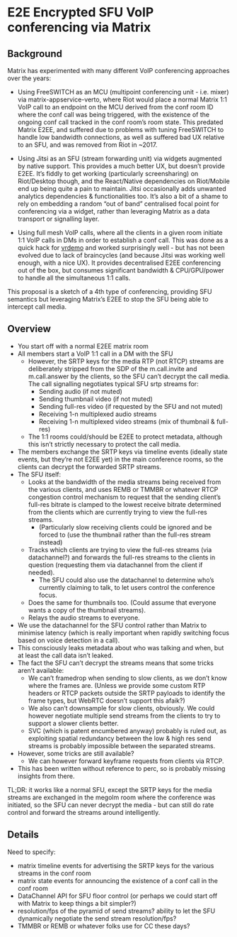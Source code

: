 
# E2E Encrypted SFU VoIP conferencing via Matrix


## Background

Matrix has experimented with many different VoIP conferencing approaches over the years:

* Using FreeSWITCH as an MCU (multipoint conferencing unit - i.e. mixer) via
  matrix-appservice-verto, where Riot would place a normal Matrix 1:1 VoIP call
  to an endpoint on the MCU derived from the conf room ID where the conf call
  was being triggered, with the existence of the ongoing conf call tracked in
  the conf room’s room state.  This predated Matrix E2EE, and suffered due to
  problems with tuning FreeSWITCH to handle low bandwidth connections, as well
  as suffered bad UX relative to an SFU, and was removed from Riot in ~2017. 

* Using Jitsi as an SFU (stream forwarding unit) via widgets augmented by native
  support.  This provides a much better UX, but doesn’t provide E2EE.  It’s
  fiddly to get working (particularly screensharing) on Riot/Desktop though, and
  the React/Native dependencies on Riot/Mobile end up being quite a pain to
  maintain. Jitsi occasionally adds unwanted analytics dependencies &
  functionalities too.  It’s also a bit of a shame to rely on embedding a random
  “out of band” centralised focal point for conferencing via a widget, rather
  than leveraging Matrix as a data transport or signalling layer.

* Using full mesh VoIP calls, where all the clients in a given room initiate
  1:1 VoIP calls in DMs in order to establish a conf call.  This was done as a
  quick hack for
  [vrdemo](https://github.com/matrix-org/matrix-vr-demo/blob/master/src/js/components/structures/FullMeshConference.js)
  and worked surprisingly well - but has not been evolved due to lack of
  braincycles (and because Jitsi was working well enough, with a nice UX). It
  provides decentralised E2EE conferencing out of the box, but consumes
  significant bandwidth & CPU/GPU/power to handle all the simultaneous 1:1
  calls.

This proposal is a sketch of a 4th type of conferencing, providing SFU
semantics but leveraging Matrix’s E2EE to stop the SFU being able to intercept
call media.


## Overview

* You start off with a normal E2EE matrix room
* All members start a VoIP 1:1 call in a DM with the SFU
  * However, the SRTP keys for the media RTP (not RTCP) streams are
    deliberately stripped from the SDP of the m.call.invite and m.call.answer
    by the clients, so the SFU can’t decrypt the call media. The call
    signalling negotiates typical SFU srtp streams for:
    * Sending audio (if not muted)
    * Sending thumbnail video (if not muted)
    * Sending full-res video (if requested by the SFU and not muted)
    * Receiving 1-n multiplexed audio streams
    * Receiving 1-n multiplexed video streams (mix of thumbnail & full-res)
  * The 1:1 rooms could/should be E2EE to protect metadata, although this
    isn’t strictly necessary to protect the call media.
* The members exchange the SRTP keys via timeline events (ideally state
  events, but they’re not E2EE yet) in the main conference rooms, so the
 clients can decrypt the forwarded SRTP streams.
* The SFU itself:
  * Looks at the bandwidth of the media streams being received from the
    various clients, and uses REMB or TMMBR or whatever RTCP congestion
    control mechanism to request that the sending client’s full-res bitrate is
    clamped to the lowest receive bitrate determined from the clients which
    are currently trying to view the full-res streams.
    * (Particularly slow receiving clients could be ignored and be forced to
      (use the thumbnail rather than the full-res stream instead)
  * Tracks which clients are trying to view the full-res streams (via
    datachannel?) and forwards the full-res streams to the clients in question
    (requesting them via datachannel from the client if needed).
    * The SFU could also use the datachannel to determine who’s currently
      claiming to talk, to let users control the conference focus.
  * Does the same for thumbnails too. (Could assume that everyone wants a copy
    of the thumbnail streams).
  * Relays the audio streams to everyone.
* We use the datachannel for the SFU control rather than Matrix to minimise
  latency (which is really important when rapidly switching focus based on
  voice detection in a call).
* This consciously leaks metadata about who was talking and when, but at least
  the call data isn’t leaked.
* The fact the SFU can’t decrypt the streams means that some tricks aren’t
  available:
  * We can’t framedrop when sending to slow clients, as we don’t know where
    the frames are.  (Unless we provide some custom RTP headers or RTCP
    packets outside the SRTP payloads to identify the frame types, but WebRTC
    doesn’t support this afaik?)
  * We also can’t downsample for slow clients, obviously.  We could however
    negotiate multiple send streams from the clients to try to support a
    slower clients better.
  * SVC (which is patent encumbered anyway) probably is ruled out, as
    exploiting spatial redundancy between the low & high res send streams is
    probably impossible between the separated streams.
* However, some tricks are still available?
  * We can however forward keyframe requests from clients via RTCP.
* This has been written without reference to perc, so is probably missing insights
  from there.

TL;DR: it works like a normal SFU, except the SRTP keys for the media streams
are exchanged in the megolm room where the conference was initiated, so the
SFU can never decrypt the media - but can still do rate control and forward
the streams around intelligently.

## Details

Need to specify:

* matrix timeline events for advertising the SRTP keys for the various streams in the conf room
* matrix state events for announcing the existence of a conf call in the conf room
* DataChannel API for SFU floor control (or perhaps we could start off with Matrix to keep things a bit simpler?)
* resolution/fps of the pyramid of send streams? ability to let the SFU dynamically negotiate the send stream resolution/fps?
* TMMBR or REMB or whatever folks use for CC these days?

